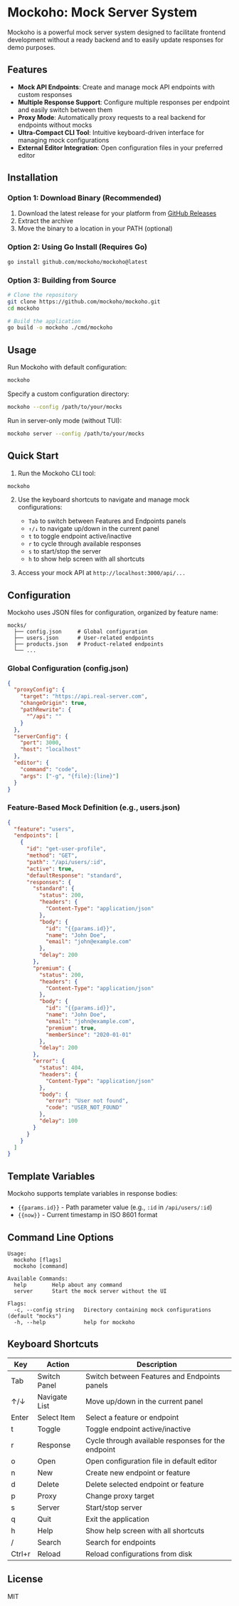 # Mockoho: Mock Server System

Mockoho is a powerful mock server system designed to facilitate frontend development without a ready backend and to easily update responses for demo purposes.

## Features

- **Mock API Endpoints**: Create and manage mock API endpoints with custom responses
- **Multiple Response Support**: Configure multiple responses per endpoint and easily switch between them
- **Proxy Mode**: Automatically proxy requests to a real backend for endpoints without mocks
- **Ultra-Compact CLI Tool**: Intuitive keyboard-driven interface for managing mock configurations
- **External Editor Integration**: Open configuration files in your preferred editor

## Installation

### Option 1: Download Binary (Recommended)

1. Download the latest release for your platform from [GitHub Releases](https://github.com/mockoho/mockoho/releases)
2. Extract the archive
3. Move the binary to a location in your PATH (optional)

### Option 2: Using Go Install (Requires Go)

```bash
go install github.com/mockoho/mockoho@latest
```

### Option 3: Building from Source

```bash
# Clone the repository
git clone https://github.com/mockoho/mockoho.git
cd mockoho

# Build the application
go build -o mockoho ./cmd/mockoho
```

## Usage

Run Mockoho with default configuration:

```bash
mockoho
```

Specify a custom configuration directory:

```bash
mockoho --config /path/to/your/mocks
```

Run in server-only mode (without TUI):

```bash
mockoho server --config /path/to/your/mocks
```

## Quick Start

1. Run the Mockoho CLI tool:

```bash
mockoho
```

2. Use the keyboard shortcuts to navigate and manage mock configurations:

   - `Tab` to switch between Features and Endpoints panels
   - `↑/↓` to navigate up/down in the current panel
   - `t` to toggle endpoint active/inactive
   - `r` to cycle through available responses
   - `s` to start/stop the server
   - `h` to show help screen with all shortcuts

3. Access your mock API at `http://localhost:3000/api/...`

## Configuration

Mockoho uses JSON files for configuration, organized by feature name:

```
mocks/
  ├── config.json     # Global configuration
  ├── users.json      # User-related endpoints
  ├── products.json   # Product-related endpoints
  └── ...
```

### Global Configuration (config.json)

```json
{
  "proxyConfig": {
    "target": "https://api.real-server.com",
    "changeOrigin": true,
    "pathRewrite": {
      "^/api": ""
    }
  },
  "serverConfig": {
    "port": 3000,
    "host": "localhost"
  },
  "editor": {
    "command": "code",
    "args": ["-g", "{file}:{line}"]
  }
}
```

### Feature-Based Mock Definition (e.g., users.json)

```json
{
  "feature": "users",
  "endpoints": [
    {
      "id": "get-user-profile",
      "method": "GET",
      "path": "/api/users/:id",
      "active": true,
      "defaultResponse": "standard",
      "responses": {
        "standard": {
          "status": 200,
          "headers": {
            "Content-Type": "application/json"
          },
          "body": {
            "id": "{{params.id}}",
            "name": "John Doe",
            "email": "john@example.com"
          },
          "delay": 200
        },
        "premium": {
          "status": 200,
          "headers": {
            "Content-Type": "application/json"
          },
          "body": {
            "id": "{{params.id}}",
            "name": "John Doe",
            "email": "john@example.com",
            "premium": true,
            "memberSince": "2020-01-01"
          },
          "delay": 200
        },
        "error": {
          "status": 404,
          "headers": {
            "Content-Type": "application/json"
          },
          "body": {
            "error": "User not found",
            "code": "USER_NOT_FOUND"
          },
          "delay": 100
        }
      }
    }
  ]
}
```

## Template Variables

Mockoho supports template variables in response bodies:

- `{{params.id}}` - Path parameter value (e.g., `:id` in `/api/users/:id`)
- `{{now}}` - Current timestamp in ISO 8601 format

## Command Line Options

```
Usage:
  mockoho [flags]
  mockoho [command]

Available Commands:
  help        Help about any command
  server      Start the mock server without the UI

Flags:
  -c, --config string   Directory containing mock configurations (default "mocks")
  -h, --help            help for mockoho
```

## Keyboard Shortcuts

| Key    | Action        | Description                                        |
| ------ | ------------- | -------------------------------------------------- |
| Tab    | Switch Panel  | Switch between Features and Endpoints panels       |
| ↑/↓    | Navigate List | Move up/down in the current panel                  |
| Enter  | Select Item   | Select a feature or endpoint                       |
| t      | Toggle        | Toggle endpoint active/inactive                    |
| r      | Response      | Cycle through available responses for the endpoint |
| o      | Open          | Open configuration file in default editor          |
| n      | New           | Create new endpoint or feature                     |
| d      | Delete        | Delete selected endpoint or feature                |
| p      | Proxy         | Change proxy target                                |
| s      | Server        | Start/stop server                                  |
| q      | Quit          | Exit the application                               |
| h      | Help          | Show help screen with all shortcuts                |
| /      | Search        | Search for endpoints                               |
| Ctrl+r | Reload        | Reload configurations from disk                    |

## License

MIT
